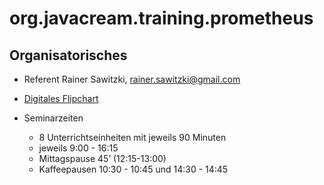 # org.javacream.training.prometheus

## Organisatorisches

* Referent Rainer Sawitzki, rainer.sawitzki@gmail.com

* [Digitales Flipchart](https://docs.google.com/presentation/d/1wRy6PM2ch8MJ7c_-YlXMerTBO3XhQQ_nlyHZ4BOaKT8/edit?usp=sharing)

* Seminarzeiten
  * 8 Unterrichtseinheiten mit jeweils 90 Minuten
  * jeweils 9:00 - 16:15
  * Mittagspause 45’ (12:15-13:00)
  * Kaffeepausen 10:30 - 10:45 und 14:30 - 14:45

  
